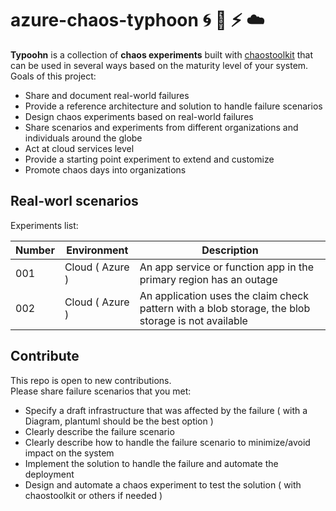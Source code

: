 # azure-chaos-typhoon :cyclone: :ocean: :zap: :cloud:

**Typoohn** is a collection of **chaos experiments** built with [chaostoolkit](https://github.com/chaostoolkit/chaostoolkit) that can be used in several ways based on the maturity level of your system.  
Goals of this project:

- Share and document real-world failures
- Provide a reference architecture and solution to handle failure scenarios
- Design chaos experiments based on real-world failures
- Share scenarios and experiments from different organizations and individuals around the globe
- Act at cloud services level
- Provide a starting point experiment to extend and customize
- Promote chaos days into organizations

## Real-worl scenarios

Experiments list:

| Number      | Environment     | Description                                                                                           |
| ----------- | -----------     | -----------                                                                                           |
| 001         | Cloud ( Azure ) | An app service or function app in the primary region has an outage                                    |
| 002         | Cloud ( Azure ) | An application uses the claim check pattern with a blob storage, the blob storage is not available    |

## Contribute

This repo is open to new contributions.  
Please share failure scenarios that you met:

- Specify a draft infrastructure that was affected by the failure ( with a Diagram, plantuml should be the best option )
- Clearly describe the failure scenario
- Clearly describe how to handle the failure scenario to minimize/avoid impact on the system
- Implement the solution to handle the failure and automate the deployment
- Design and automate a chaos experiment to test the solution ( with chaostoolkit or others if needed )
